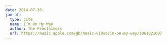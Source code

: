 ```yaml
---
date: 2014-07-30
jam-of:
  type: cite
  name: I’m On My Way
  author: The Proclaimers
  url: https://music.apple.com/gb/music-video/im-on-my-way/1061821607
---
```

